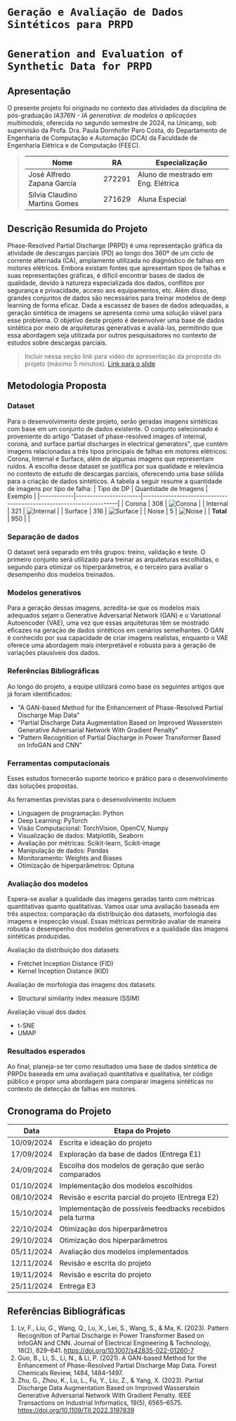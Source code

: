 # `Geração e Avaliação de Dados Sintéticos para PRPD`
# `Generation and Evaluation of Synthetic Data for PRPD`

## Apresentação

O presente projeto foi originado no contexto das atividades da disciplina de pós-graduação *IA376N - IA generativa: de modelos a aplicações multimodais*, 
oferecida no segundo semestre de 2024, na Unicamp, sob supervisão da Profa. Dra. Paula Dornhofer Paro Costa, do Departamento de Engenharia de Computação e Automação (DCA) da Faculdade de Engenharia Elétrica e de Computação (FEEC).

> |Nome  | RA | Especialização|
> |--|--|--|
> | José Alfredo Zapana García | 272291 | Aluno de mestrado em Eng. Elétrica |
> | Sílvia Claudino Martins Gomes | 271629  | Aluna Especial |

## Descrição Resumida do Projeto
Phase-Resolved Partial Discharge (PRPD) é uma representação gráfica da atividade de descargas parciais (PD) ao longo dos 360º de um ciclo de corrente alternada (CA), amplamente utilizada no diagnóstico de falhas em motores elétricos. Embora existam fontes que apresentam tipos de falhas e suas representações gráficas, é difícil encontrar bases de dados de qualidade, devido à natureza especializada dos dados, conflitos por segurança e privacidade, acceso aos equipamentos, etc. Além disso, grandes conjuntos de dados são necessários para treinar modelos de deep learning de forma eficaz. Dada a escassez de bases de dados adequadas, a geração sintética de imagens se apresenta como uma solução viável para esse problema. O objetivo deste projeto é desenvolver uma base de dados sintética por meio de arquiteturas generativas e avaliá-las, permitindo que essa abordagem seja utilizada por outros pesquisadores no contexto de estudos sobre descargas parciais.
> 
> Incluir nessa seção link para vídeo de apresentação da proposta do projeto (máximo 5 minutos). [Link para o slide](https://docs.google.com/presentation/d/10h3jkcC1OpaIp1o4AaWeLi4mIFBhb0lt0KU67_mCWE8/edit?usp=sharing)

## Metodologia Proposta

### Dataset
Para o desenvolvimento deste projeto, serão geradas imagens sintéticas com base em um conjunto de dados existente. O conjunto selecionado é proveniente do artigo "Dataset of phase-resolved images of internal, corona, and surface partial discharges in electrical generators", que contém imagens relacionadas a três tipos principais de falhas em motores elétricos: Corona, Internal e Surface, além de algumas imagens que representam ruídos. A escolha desse dataset se justifica por sua qualidade e relevância no contexto de estudo de descargas parciais, oferecendo uma base sólida para a criação de dados sintéticos. A tabela a seguir resume a quantidade de imagens por tipo de falha:
| Tipo de DP | Quantidade de Imagens | Exemplo                                                             |
|------------|-----------------------|---------------------------------------------------------------------|
| Corona     | 308                   | ![Corona](./images/example_corona.png)                              |
| Internal   | 321                   | ![Internal](./images/example_internal.png)                          |
| Surface    | 316                   | ![Surface](./images/example_surface.png)                            |
| Noise      | 5                     | ![Noise](./images/example_noise.png)                                |
| **Total**  | 950                   |                                                                     |

### Separação de dados
O dataset será separado em três grupos: treino, validação e teste. O primeiro conjunto será utilizado para treinar as arquiteturas escolhidas, o segundo para otimizar os hiperparâmetros, e o terceiro para avaliar o desempenho dos modelos treinados.

### Modelos generativos
Para a geração dessas imagens, acredita-se que os modelos mais adequados sejam o Generative Adversarial Network (GAN) e o Variational Autoencoder (VAE), uma vez que essas arquiteturas têm se mostrado eficazes na geração de dados sintéticos em cenários semelhantes. O GAN é conhecido por sua capacidade de criar imagens realistas, enquanto o VAE oferece uma abordagem mais interpretável e robusta para a geração de variações plausíveis dos dados.

### Referências Bibliográficas

Ao longo do projeto, a equipe utilizará como base os seguintes artigos que já foram identificados: 
- "A GAN-based Method for the Enhancement of Phase-Resolved Partial Discharge Map Data"
- "Partial Discharge Data Augmentation Based on Improved Wasserstein Generative Adversarial Network With Gradient Penalty" 
- "Pattern Recognition of Partial Discharge in Power Transformer Based on InfoGAN and CNN"

### Ferramentas computacionais
Esses estudos fornecerão suporte teórico e prático para o desenvolvimento das soluções propostas.

As ferramentas previstas para o desenvolvimento incluem 
- Linguagem de programação: Python
- Deep Learning: PyTorch 
- Visão Computacional: TorchVision, OpenCV, Numpy
- Visualização de dados: Matplotlib, Seaborn
- Avaliação por métricas: Scikit-learn, Scikit-image
- Manipulação de dados: Pandas
- Monitoramento: Weights and Biases
- Otimização de hiperparâmetros: Optuna

### Avaliação dos modelos
Espera-se avaliar a qualidade das imagens geradas tanto com métricas quantitativas quanto qualitativas. Vamos usar uma avaliação baseada em três aspectos: comparação da distribuição dos datasets, morfologia das imagens e inspecção visual. Essas métricas permitirão avaliar de maneira robusta o desempenho dos modelos generativos e a qualidade das imagens sintéticas produzidas.

Avaliação da distribuição dos datasets
- Frétchet Inception Distance (FID)
- Kernel Inception Distance (KID)

Avaliação de morfologia das imagens dos datasets
- Structural similarity index measure (SSIM)

Avaliação visual dos dados
- t-SNE
- UMAP

### Resultados esperados
Ao final, planeja-se ter como resultados uma base de dados sintética de PRPDs baseada em uma avaliaçaõ quantitativa e qualitativa, ter código público e propor uma abordagem para comparar imagens sintéticas no contexto de detecção de falhas em motores.

## Cronograma do Projeto

| Data        | Etapa do Projeto                                            |
|-------------|-------------------------------------------------------------|
| 10/09/2024  | Escrita e ideação do projeto                                |
| 17/09/2024  | Exploração da base de dados (Entrega E1)                    |
| 24/09/2024  | Escolha dos modelos de geração que serão comparados         |
| 01/10/2024  | Implementação dos modelos escolhidos                        |
| 08/10/2024  | Revisão e escrita parcial do projeto (Entrega E2)           |
| 15/10/2024  | Implementação de possíveis feedbacks recebidos pela turma   |
| 22/10/2024  | Otimização dos hiperparâmetros                              |
| 29/10/2024  | Otimização dos hiperparâmetros                              |
| 05/11/2024  | Avaliação dos modelos implementados                         |
| 12/11/2024  | Revisão e escrita do projeto                                |
| 19/11/2024  | Revisão e escrita do projeto                                |
| 25/11/2024  | Entrega E3                                                  |

## Referências Bibliográficas
1. Lv, F., Liu, G., Wang, Q., Lu, X., Lei, S., Wang, S., & Ma, K. (2023). Pattern Recognition of Partial Discharge in Power Transformer Based on InfoGAN and CNN. Journal of Electrical Engineering & Technology, 18(2), 829–841. https://doi.org/10.1007/s42835-022-01260-7
2. Guo, B., Li, S., Li, N., & Li, P. (2021). A GAN-based Method for the Enhancement of Phase-Resolved Partial Discharge Map Data. Forest Chemicals Review, 1484, 1484–1497.
3. Zhu, G., Zhou, K., Lu, L., Fu, Y., Liu, Z., & Yang, X. (2023). Partial Discharge Data Augmentation Based on Improved Wasserstein Generative Adversarial Network With Gradient Penalty. IEEE Transactions on Industrial Informatics, 19(5), 6565–6575. https://doi.org/10.1109/TII.2022.3197839
